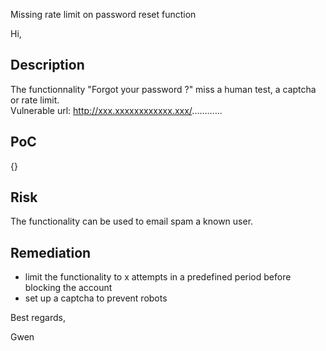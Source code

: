 Missing rate limit on password reset function


Hi,


## Description

The functionnality "Forgot your password ?" miss a human test, a captcha or rate limit.  
Vulnerable url: http://xxx.xxxxxxxxxxxx.xxx/............


## PoC

{}


## Risk

The functionality can be used to email spam a known user.


## Remediation

- limit the functionality to x attempts in a predefined period before blocking the account
- set up a captcha to prevent robots




Best regards,

Gwen
